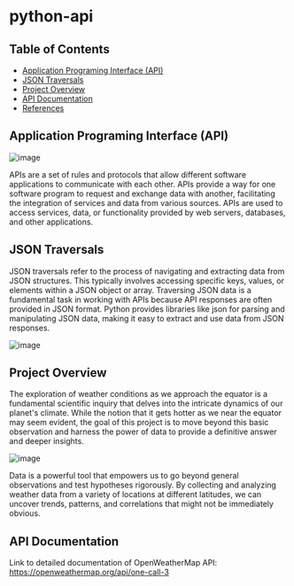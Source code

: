 # python-api


## Table of Contents
- [Application Programing Interface (API)](#application-programing-interface-(API))
- [JSON Traversals](#json-traversals)
- [Project Overview](#project-overview)
- [API Documentation](#api-documentation)
- [References](#ref)

## Application Programing Interface (API)

![image](https://github.com/JasmineBamba/python-api/assets/135666038/8ae2d3e0-f6e4-452c-8854-2e736bbfaa82)

APIs are a set of rules and protocols that allow different software applications to communicate with each other. APIs provide a way for one software program to request and exchange data with another, facilitating the integration of services and data from various sources. APIs are used to access services, data, or functionality provided by web servers, databases, and other applications.

## JSON Traversals

JSON traversals refer to the process of navigating and extracting data from JSON structures. This typically involves accessing specific keys, values, or elements within a JSON object or array. Traversing JSON data is a fundamental task in working with APIs because API responses are often provided in JSON format. Python provides libraries like json for parsing and manipulating JSON data, making it easy to extract and use data from JSON responses.

![image](https://github.com/JasmineBamba/python-api/assets/135666038/08b9ad45-5c10-44de-9d71-783ecaa30a2a)

## Project Overview

The exploration of weather conditions as we approach the equator is a fundamental scientific inquiry that delves into the intricate dynamics of our planet's climate. While the notion that it gets hotter as we near the equator may seem evident, the goal of this project is to move beyond this basic observation and harness the power of data to provide a definitive answer and deeper insights.

![image](https://github.com/JasmineBamba/python-api/assets/135666038/5e4aec78-a837-49f9-ac85-d8fd8f5edce0)

Data is a powerful tool that empowers us to go beyond general observations and test hypotheses rigorously. By collecting and analyzing weather data from a variety of locations at different latitudes, we can uncover trends, patterns, and correlations that might not be immediately obvious.

## API Documentation

Link to detailed documentation of OpenWeatherMap API:
https://openweathermap.org/api/one-call-3
